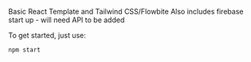 Basic React Template and Tailwind CSS/Flowbite
Also includes firebase start up - will need API to be added


To get started, just use:
```
npm start
```
